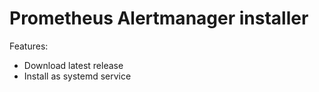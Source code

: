 # Prometheus Alertmanager installer

Features:

* Download latest release
* Install as systemd service
